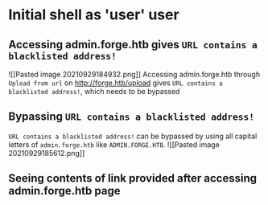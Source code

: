 # Initial shell as 'user' user
## Accessing admin.forge.htb gives `URL contains a blacklisted address!`
![[Pasted image 20210929184932.png]]
Accessing admin.forge.htb through `Upload from url` on http://forge.htb/upload gives `URL contains a blacklisted address!`, which needs to be bypassed
## Bypassing `URL contains a blacklisted address!` 
`URL contains a blacklisted address!` can be bypassed by using all capital letters of `admin.forge.htb` like `ADMIN.FORGE.HTB`.
![[Pasted image 20210929185612.png]]
## Seeing contents of link provided after accessing admin.forge.htb page

